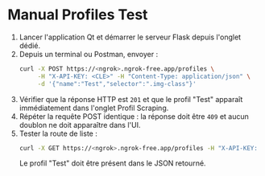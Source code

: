 # Manual Profiles Test

1. Lancer l'application Qt et démarrer le serveur Flask depuis l'onglet dédié.
2. Depuis un terminal ou Postman, envoyer :
   ```bash
   curl -X POST https://<ngrok>.ngrok-free.app/profiles \
        -H "X-API-KEY: <CLE>" -H "Content-Type: application/json" \
        -d '{"name":"Test","selector":".img-class"}'
   ```
3. Vérifier que la réponse HTTP est `201` et que le profil "Test" apparaît immédiatement dans l'onglet Profil Scraping.
4. Répéter la requête POST identique : la réponse doit être `409` et aucun doublon ne doit apparaître dans l'UI.
5. Tester la route de liste :
   ```bash
   curl -X GET https://<ngrok>.ngrok-free.app/profiles -H "X-API-KEY: <CLE>"
   ```
   Le profil "Test" doit être présent dans le JSON retourné.
